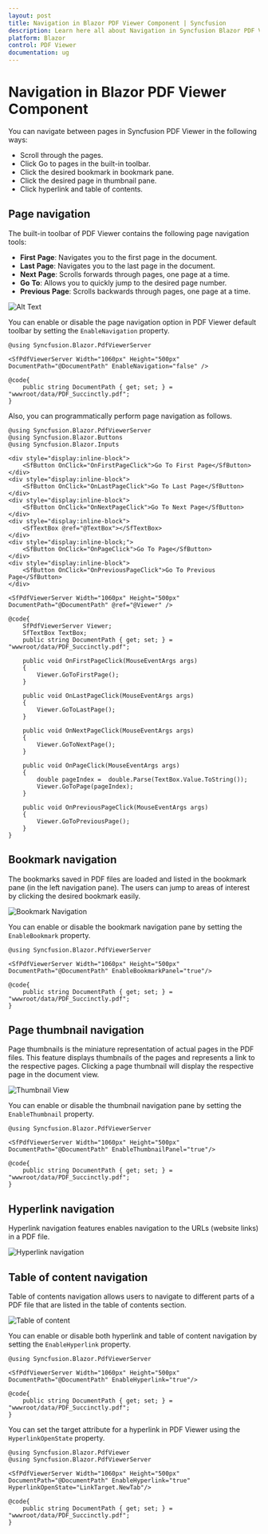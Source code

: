```yaml
---
layout: post
title: Navigation in Blazor PDF Viewer Component | Syncfusion
description: Learn here all about Navigation in Syncfusion Blazor PDF Viewer component and more.
platform: Blazor
control: PDF Viewer
documentation: ug
---
```


# Navigation in Blazor PDF Viewer Component

You can navigate between pages in Syncfusion PDF Viewer in the following ways:

* Scroll through the pages.
* Click Go to pages in the built-in toolbar.
* Click the desired bookmark in bookmark pane.
* Click the desired page in thumbnail pane.
* Click hyperlink and table of contents.

## Page navigation

The built-in toolbar of PDF Viewer contains the following page navigation tools:

* **First** **Page**: Navigates you to the first page in the document.
* **Last** **Page**: Navigates you to the last page in the document.
* **Next** **Page**: Scrolls forwards through pages, one page at a time.
* **Go** **To**: Allows you to quickly jump to the desired page number.
* **Previous** **Page**: Scrolls backwards through pages, one page at a time.

![Alt Text](../pdfviewer/images/page-navigation.png)

You can enable or disable the page navigation option in PDF Viewer default toolbar by setting the `EnableNavigation` property.

```cshtml
@using Syncfusion.Blazor.PdfViewerServer

<SfPdfViewerServer Width="1060px" Height="500px" DocumentPath="@DocumentPath" EnableNavigation="false" />

@code{
    public string DocumentPath { get; set; } = "wwwroot/data/PDF_Succinctly.pdf";
}
```

Also, you can programmatically perform page navigation as follows.

```cshtml
@using Syncfusion.Blazor.PdfViewerServer
@using Syncfusion.Blazor.Buttons
@using Syncfusion.Blazor.Inputs

<div style="display:inline-block">
    <SfButton OnClick="OnFirstPageClick">Go To First Page</SfButton>
</div>
<div style="display:inline-block">
    <SfButton OnClick="OnLastPageClick">Go To Last Page</SfButton>
</div>
<div style="display:inline-block">
    <SfButton OnClick="OnNextPageClick">Go To Next Page</SfButton>
</div>
<div style="display:inline-block">
    <SfTextBox @ref="@TextBox"></SfTextBox>
</div>
<div style="display:inline-block;">
    <SfButton OnClick="OnPageClick">Go To Page</SfButton>
</div>
<div style="display:inline-block">
    <SfButton OnClick="OnPreviousPageClick">Go To Previous Page</SfButton>
</div>

<SfPdfViewerServer Width="1060px" Height="500px" DocumentPath="@DocumentPath" @ref="@Viewer" />

@code{
    SfPdfViewerServer Viewer;
    SfTextBox TextBox;
    public string DocumentPath { get; set; } = "wwwroot/data/PDF_Succinctly.pdf";

    public void OnFirstPageClick(MouseEventArgs args)
    {
        Viewer.GoToFirstPage();
    }

    public void OnLastPageClick(MouseEventArgs args)
    {
        Viewer.GoToLastPage();
    }

    public void OnNextPageClick(MouseEventArgs args)
    {
        Viewer.GoToNextPage();
    }

    public void OnPageClick(MouseEventArgs args)
    {
        double pageIndex =  double.Parse(TextBox.Value.ToString());
        Viewer.GoToPage(pageIndex);
    }

    public void OnPreviousPageClick(MouseEventArgs args)
    {
        Viewer.GoToPreviousPage();
    }
}
```

## Bookmark navigation

The bookmarks saved in PDF files are loaded and listed in the bookmark pane (in the left navigation pane). The users can jump to areas of interest by clicking the desired bookmark easily.

![Bookmark Navigation](../pdfviewer/images/bookmark.png)

You can enable or disable the bookmark navigation pane by setting the `EnableBookmark` property.

```cshtml
@using Syncfusion.Blazor.PdfViewerServer

<SfPdfViewerServer Width="1060px" Height="500px" DocumentPath="@DocumentPath" EnableBookmarkPanel="true"/>

@code{
    public string DocumentPath { get; set; } = "wwwroot/data/PDF_Succinctly.pdf";
}

```

## Page thumbnail navigation

Page thumbnails is the miniature representation of actual pages in the PDF files. This feature displays thumbnails of the pages and represents a link to the respective pages. Clicking a page thumbnail will display the respective page in the document view.

![Thumbnail View](../pdfviewer/images/thumbnail.png)

You can enable or disable the thumbnail navigation pane by setting the `EnableThumbnail` property.

```cshtml
@using Syncfusion.Blazor.PdfViewerServer

<SfPdfViewerServer Width="1060px" Height="500px" DocumentPath="@DocumentPath" EnableThumbnailPanel="true"/>

@code{
    public string DocumentPath { get; set; } = "wwwroot/data/PDF_Succinctly.pdf";
}
```

## Hyperlink navigation

Hyperlink navigation features enables navigation to the URLs (website links) in a PDF file.

![Hyperlink navigation](../pdfviewer/images/link.png)

## Table of content navigation

Table of contents navigation allows users to navigate to different parts of a PDF file that are listed in the table of contents section.

![Table of content](../pdfviewer/images/toc.png)

You can enable or disable both hyperlink and table of content navigation by setting the `EnableHyperlink` property.

```cshtml
@using Syncfusion.Blazor.PdfViewerServer

<SfPdfViewerServer Width="1060px" Height="500px" DocumentPath="@DocumentPath" EnableHyperlink="true"/>

@code{
    public string DocumentPath { get; set; } = "wwwroot/data/PDF_Succinctly.pdf";
}
```

You can set the target attribute for a hyperlink in PDF Viewer using the `HyperlinkOpenState` property.

```cshtml
@using Syncfusion.Blazor.PdfViewer
@using Syncfusion.Blazor.PdfViewerServer

<SfPdfViewerServer Width="1060px" Height="500px" DocumentPath="@DocumentPath" EnableHyperlink="true" HyperlinkOpenState="LinkTarget.NewTab"/>

@code{
    public string DocumentPath { get; set; } = "wwwroot/data/PDF_Succinctly.pdf";
}
```